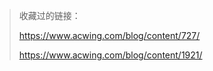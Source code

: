> 收藏过的链接：
>
> https://www.acwing.com/blog/content/727/
>
> https://www.acwing.com/blog/content/1921/

